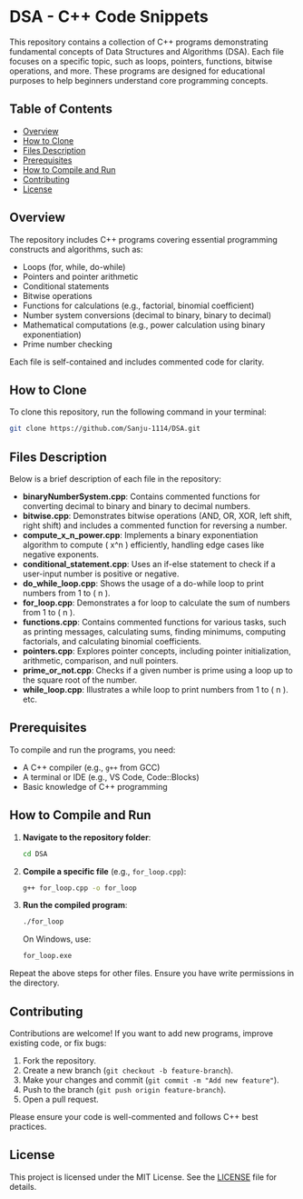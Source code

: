 # DSA - C++ Code Snippets

This repository contains a collection of C++ programs demonstrating fundamental concepts of Data Structures and Algorithms (DSA). Each file focuses on a specific topic, such as loops, pointers, functions, bitwise operations, and more. These programs are designed for educational purposes to help beginners understand core programming concepts.

## Table of Contents
- [Overview](#overview)
- [How to Clone](#how-to-clone)
- [Files Description](#files-description)
- [Prerequisites](#prerequisites)
- [How to Compile and Run](#how-to-compile-and-run)
- [Contributing](#contributing)
- [License](#license)


## Overview
The repository includes C++ programs covering essential programming constructs and algorithms, such as:
- Loops (for, while, do-while)
- Pointers and pointer arithmetic
- Conditional statements
- Bitwise operations
- Functions for calculations (e.g., factorial, binomial coefficient)
- Number system conversions (decimal to binary, binary to decimal)
- Mathematical computations (e.g., power calculation using binary exponentiation)
- Prime number checking

Each file is self-contained and includes commented code for clarity.

## How to Clone
To clone this repository, run the following command in your terminal:
```bash
git clone https://github.com/Sanju-1114/DSA.git
```


## Files Description
Below is a brief description of each file in the repository:

- **binaryNumberSystem.cpp**: Contains commented functions for converting decimal to binary and binary to decimal numbers.
- **bitwise.cpp**: Demonstrates bitwise operations (AND, OR, XOR, left shift, right shift) and includes a commented function for reversing a number.
- **compute_x_n_power.cpp**: Implements a binary exponentiation algorithm to compute \( x^n \) efficiently, handling edge cases like negative exponents.
- **conditional_statement.cpp**: Uses an if-else statement to check if a user-input number is positive or negative.
- **do_while_loop.cpp**: Shows the usage of a do-while loop to print numbers from 1 to \( n \).
- **for_loop.cpp**: Demonstrates a for loop to calculate the sum of numbers from 1 to \( n \).
- **functions.cpp**: Contains commented functions for various tasks, such as printing messages, calculating sums, finding minimums, computing factorials, and calculating binomial coefficients.
- **pointers.cpp**: Explores pointer concepts, including pointer initialization, arithmetic, comparison, and null pointers.
- **prime_or_not.cpp**: Checks if a given number is prime using a loop up to the square root of the number.
- **while_loop.cpp**: Illustrates a while loop to print numbers from 1 to \( n \).   etc.

## Prerequisites
To compile and run the programs, you need:
- A C++ compiler (e.g., `g++` from GCC)
- A terminal or IDE (e.g., VS Code, Code::Blocks)
- Basic knowledge of C++ programming


## How to Compile and Run
1. **Navigate to the repository folder**:
   ```bash
   cd DSA
   ```
2. **Compile a specific file** (e.g., `for_loop.cpp`):
   ```bash
   g++ for_loop.cpp -o for_loop
   ```
3. **Run the compiled program**:
   ```bash
   ./for_loop
   ```
   On Windows, use:
   ```bash
   for_loop.exe
   ```

Repeat the above steps for other files. Ensure you have write permissions in the directory.

## Contributing
Contributions are welcome! If you want to add new programs, improve existing code, or fix bugs:
1. Fork the repository.
2. Create a new branch (`git checkout -b feature-branch`).
3. Make your changes and commit (`git commit -m "Add new feature"`).
4. Push to the branch (`git push origin feature-branch`).
5. Open a pull request.

Please ensure your code is well-commented and follows C++ best practices.

## License
This project is licensed under the MIT License. See the [LICENSE](LICENSE) file for details.